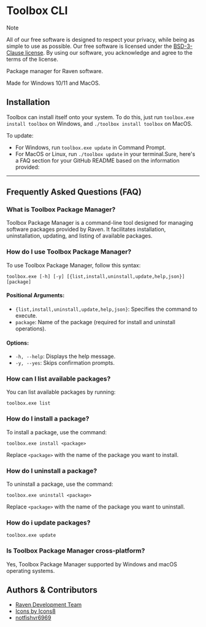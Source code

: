 
# Toolbox CLI

> [!NOTE]
> All of our free software is designed to respect your privacy, while being as simple to use as possible. Our free software is licensed under the [BSD-3-Clause license](https://ravendevteam.org/files/BSD-3-Clause.txt). By using our software, you acknowledge and agree to the terms of the license.

Package manager for Raven software.

Made for Windows 10/11 and MacOS.
## Installation
Toolbox can install itself onto your system. To do this, just run `toolbox.exe install toolbox` on Windows, and `./toolbox install toolbox` on MacOS.

To update:
- For Windows, run `toolbox.exe update` in Command Prompt.
- For MacOS or Linux, run `./toolbox update` in your terminal.Sure, here's a FAQ section for your GitHub README based on the information provided:

---

## Frequently Asked Questions (FAQ)

### What is Toolbox Package Manager?
Toolbox Package Manager is a command-line tool designed for managing software packages provided by Raven. It facilitates installation, uninstallation, updating, and listing of available packages.

### How do I use Toolbox Package Manager?

To use Toolbox Package Manager, follow this syntax:

```
toolbox.exe [-h] [-y] [{list,install,uninstall,update,help,json}] [package]
```

#### Positional Arguments:
- `{list,install,uninstall,update,help,json}`: Specifies the command to execute.
- `package`: Name of the package (required for install and uninstall operations).

#### Options:
- `-h, --help`: Displays the help message.
- `-y, --yes`: Skips confirmation prompts.

### How can I list available packages?

You can list available packages by running:
```
toolbox.exe list
```

### How do I install a package?

To install a package, use the command:
```
toolbox.exe install <package>
```
Replace `<package>` with the name of the package you want to install.

### How do I uninstall a package?

To uninstall a package, use the command:
```
toolbox.exe uninstall <package>
```
Replace `<package>` with the name of the package you want to uninstall.

### How do i update packages?

```
toolbox.exe update
```

### Is Toolbox Package Manager cross-platform?

Yes, Toolbox Package Manager supported by Windows and macOS operating systems.

## Authors & Contributors

- [Raven Development Team](https://ravendevteam.org/)
- [Icons by Icons8](https://icons8.com/)
- [notfishvr6969](https://github.com/notfishvr6969)
